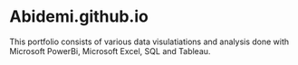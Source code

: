 # Abidemi.github.io
This portfolio consists of various data visulatiations and analysis done with Microsoft PowerBi, Microsoft Excel, SQL and Tableau.
